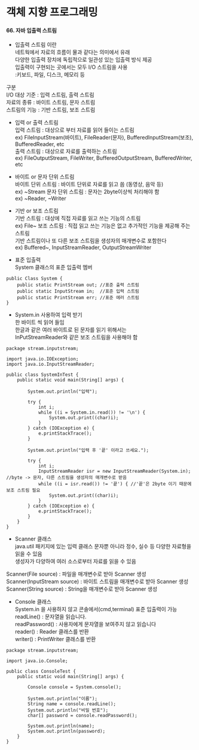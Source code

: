 # 객체 지향 프로그래밍

#### 66. 자바 입출력 스트림     

* 입출력 스트림 이란    
네트웍에서 자료의 흐름이 물과 같다는 의미에서 유래    
다양한 입출력 장치에 독립적으로 일관성 있는 입출력 방식 제공  
입출력이 구현되는 곳에서는 모두 I/O 스트림을 사용   
:키보드, 파일, 디스크, 메모리 등  

구분  
I/O 대상 기준 : 입력 스트림, 출력 스트림    
자료의 종류 : 바이트 스트림, 문자 스트림    
스트림의 기능 : 기반 스트림, 보조 스트림    

* 입력 or 출력 스트림  
입력 스트림 : 대상으로 부터 자료를 읽어 들이는 스트림  
ex) FileInputStream(바이트), FileReader(문자), BufferedInputStream(보조), BufferedReader, etc   
출력 스트림 : 대상으로 자료를 출력하는 스트림  
ex) FileOutputStream, FileWriter, BufferedOutputStream, BufferedWriter, etc   

* 바이트 or 문자 단위 스트림  
바이트 단위 스트림 : 바이트 단위로 자료를 읽고 씀 (동영상, 음악 등)   
ex) ~Stream
문자 단위 스트림 : 문자는 2byte이상씩 처리해야 함   
ex) ~Reader, ~Writer

* 기반 or 보조 스트림  
기반 스트림 : 대상에 직접 자료를 읽고 쓰는 기능의 스트림   
ex) File~
보조 스트림 : 직접 읽고 쓰는 기능은 없고 추가적인 기능을 제공해 주는 스트림    
기반 스트림이나 또 다른 보조 스트림을 생성자의 매개변수로 포함한다   
ex) Buffered~, InputStreamReader, OutputStreamWriter

* 표준 입출력    
System 클래스의 표준 입출력 멤버
```
public Class System {   
    public static PrintStream out; //표준 출력 스트림
    public static InputStream in;  //표준 입력 스트림
    public static PrintStream err; //표준 에러 스트림
}
```

* System.in 사용하여 입력 받기  
한 바이트 씩 읽어 들임    
한글과 같은 여러 바이트로 된 문자를 읽기 위해서는    
InPutStreamReader와 같은 보조 스트림을 사용해야 함    

```
package stream.inputstream;

import java.io.IOException;
import java.io.InputStreamReader;

public class SystemInTest {
    public static void main(String[] args) {

        System.out.println("입력");

        try {
            int i;
            while ((i = System.in.read()) != '\n') {
                System.out.print((char)i);
            }
        } catch (IOException e) {
            e.printStackTrace();
        }

        System.out.println("입력 후 '끝' 이라고 쓰세요.");

        try {
            int i;
            InputStreamReader isr = new InputStreamReader(System.in); //byte -> 문자, 다른 스트림을 생성자의 매개변수로 받음
            while ((i = isr.read()) != '끝') { //'끝'은 2byte 이기 때문에 보조 스트림 필요
                System.out.print((char)i);
            }
        } catch (IOException e) {
            e.printStackTrace();
        }
    }
}
```

* Scanner 클래스   
java.util 패키지에 있는 입력 클래스 
문자뿐 아니라 정수, 실수 등 다양한 자료형을 읽을 수 있음   
생성자가 다양하여 여러 소스로부터 자료를 읽을 수 있음  

Scanner(File source) : 파일을 매개변수로 받아 Scanner 생성  
Scanner(InputStream source) : 바이트 스트림을 매개변수로 받아 Scanner 생성  
Scanner(String source) : String을 매개변수로 받아 Scanner 생성    

* Console 클래스   
System.in 을 사용하지 않고 콘솔에서(cmd,terminal) 표준 입출력이 가능     
readLine() : 문자열을 읽습니다.     
readPassword() : 사용자에게 문자열을 보여주지 않고 읽습니다    
reader() : Reader 클래스를 반환   
writer() : PrintWriter 클래스를 반환  
    
```
package stream.inputstream;

import java.io.Console;

public class ConsoleTest {
    public static void main(String[] args) {

        Console console = System.console();

        System.out.println("이름");
        String name = console.readLine();
        System.out.println("비밀 번호");
        char[] password = console.readPassword();

        System.out.println(name);
        System.out.println(password);
    }
}
```
    
    